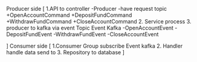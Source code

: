 Producer side [
1.API to controller -Producer
    -have request topic
    +OpenAccountCommand
    +DepositFundCommand
    +WithdrawFundCommand
    +CloseAccountCommand
2. Service process 
3. producer to kafka via event
    Topic Event Kafka
    -OpenAccountEvent
    -DepositFundEvent
    -WithdrawFundEvent
    -CloseAccountEvent

]
Consumer side [
    1.Consumer Group subscribe Event kafka
    2. Handler handle data send to 
    3. Repository to database
]